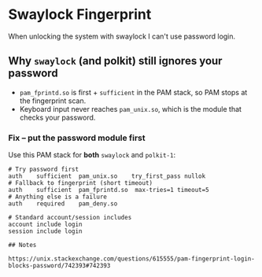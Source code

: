 # Swaylock Fingerprint

When unlocking the system with swaylock I can't use password login.


## Why `swaylock` (and polkit) still ignores your password

* `pam_fprintd.so` is first + `sufficient` in the PAM stack, so PAM stops at the fingerprint scan.
* Keyboard input never reaches `pam_unix.so`, which is the module that checks your password.

### Fix – put the password module first
Use this PAM stack for **both** `swaylock` and `polkit-1`:

```pam
# Try password first
auth    sufficient  pam_unix.so    try_first_pass nullok
# Fallback to fingerprint (short timeout)
auth    sufficient  pam_fprintd.so  max-tries=1 timeout=5
# Anything else is a failure
auth    required    pam_deny.so

# Standard account/session includes
account include login
session include login

## Notes

https://unix.stackexchange.com/questions/615555/pam-fingerprint-login-blocks-password/742393#742393
